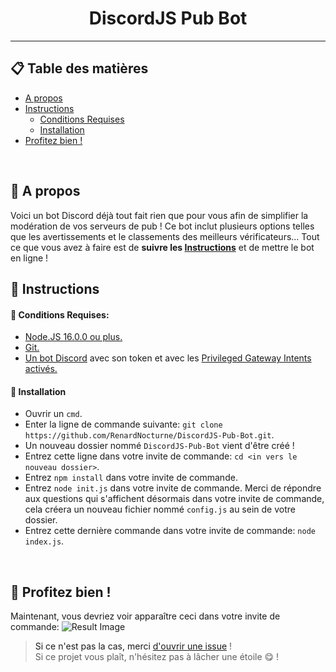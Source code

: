 <h1 align="center">DiscordJS Pub Bot</h1>

<hr>

## 📋 Table des matières
* [A propos](#about)
* [Instructions](#instructions)
    * [Conditions Requises](#requirements)
    * [Installation](#installation)
* [Profitez bien !](#enjoy)
<br>

## 📰 A propos <a name="about"></a>
Voici un bot Discord déjà tout fait rien que pour vous afin de simplifier la modération de vos serveurs de pub ! Ce bot inclut plusieurs options telles que les avertissements et le classements des meilleurs vérificateurs... 
Tout ce que vous avez à faire est de **suivre les [Instructions](#instructions)** et de mettre le bot en ligne !
<br>

## 📜 Instructions  <a name ="instructions">
#### 🔑 Conditions Requises: <a name="requirements"></a>
* [Node.JS 16.0.0 ou plus.](https://nodejs.org/en/download/)
* [Git.](https://git-scm.com/downloads)
* [Un bot Discord](https://discord.com/developers/applications/) avec son token et avec les [Privileged Gateway Intents activés.](https://github.com/RenardNocturne/DiscordJS-Pub-Bot/blob/master/Images/Intents.jpg?raw=true)

#### 🔨 Installation <a name="installation">
* Ouvrir un `cmd`.
* Enter la ligne de commande suivante: `git clone https://github.com/RenardNocturne/DiscordJS-Pub-Bot.git`.
* Un nouveau dossier nommé `DiscordJS-Pub-Bot` vient d'être créé !
* Entrez cette ligne dans votre invite de commande: `cd <in vers le nouveau dossier>`.
* Entrez `npm install` dans votre invite de commande.
* Entrez `node init.js` dans votre invite de commande. Merci de répondre aux questions qui s'affichent désormais dans votre invite de commande, cela créera un nouveau fichier nommé `config.js` au sein de votre dossier. 
* Entrez cette dernière commande dans votre invite de commande: `node index.js`.
<br>

## 🎉 Profitez bien ! <a name="enjoy">
Maintenant, vous devriez voir apparaître ceci dans votre invite de commande:
![Result Image](LINK)

> Si ce n'est pas la cas, merci [d'ouvrir une issue](https://github.com/RenardNocturne/DiscordJS-Pub-Bot/issues) !<br>
> Si ce projet vous plaît, n'hésitez pas à lâcher une étoile 😋 !